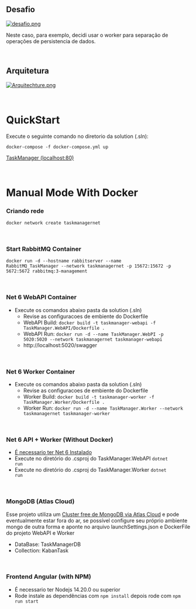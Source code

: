 
## Desafio
[![desafio.png](https://i.postimg.cc/LXvCQPCs/desafio.png)](https://postimg.cc/8JJmj7V8)

Neste caso, para exemplo, decidi usar o worker para separação de operações de persistencia de dados.

</br>

## Arquitetura
[![Arquitechture.png](https://i.postimg.cc/BQF5XDT1/Arquitechture.png)](https://postimg.cc/N5g2nKPg)

</br>

# QuickStart
Execute o seguinte comando no diretorio da solution (.sln):

<code>docker-compose -f docker-compose.yml up</code>

[TaskManager (localhost:80)](http://localhost/)

</br>

# Manual Mode With Docker 

### **Criando rede**
<code>docker network create taskmanagernet</code>

</br>

### **Start RabbitMQ Container**
<code>docker run -d --hostname rabbitserver --name RabbitMQ_TaskManager --network taskmanagernet -p 15672:15672 -p 5672:5672 rabbitmq:3-management</code>

</br>

### **Net 6 WebAPI Container**
- Execute os comandos abaixo pasta da solution (.sln)
    - Revise as configuracoes de embiente do Dockerfile
    - WebAPI Build: <code>docker build -t taskmanager-webapi -f TaskManager.WebAPI/Dockerfile .</code> 
    - WebAPI Run: <code>docker run -d --name TaskManager.WebPI -p 5020:5020 --network taskmanagernet taskmanager-webapi </code> 
    - http://localhost:5020/swagger

</br>

### **Net 6 Worker Container**
- Execute os comandos abaixo pasta da solution (.sln)
    - Revise as configuracoes de embiente do Dockerfile
    - Worker Build: <code>docker build -t taskmanager-worker -f TaskManager.Worker/Dockerfile .</code> 
    - Worker Run: <code>docker run -d --name TaskManager.Worker --network taskmanagernet taskmanager-worker </code>

</br>

### **Net 6 API + Worker (Without Docker)**
- [É necessario ter Net 6 Instalado](https://dotnet.microsoft.com/en-us/download/dotnet/6.0)
- Execute no diretório do .csproj do TaskManager.WebAPI <code>dotnet run</code>
- Execute no diretório do .csproj do TaskManager.Worker <code>dotnet run</code>

</br>

### **MongoDB (Atlas Cloud)**
Esse projeto utiliza um [Cluster free de MongoDB via Atlas Cloud](https://www.mongodb.com/atlas) e pode eventualmente estar fora do ar, se possível configure seu próprio ambiente mongo de outra forma e aponte no arquivo launchSettings.json e DockerFile do projeto WebAPI e Worker
- DataBase: TaskManagerDB
- Collection: KabanTask

</br>

### **Frontend Angular (with NPM)**
- É necessario ter Nodejs 14.20.0 ou superior
- Rode instale as dependências com <code>npm install</code> depois rode com <code>npm run start</code>

</br>